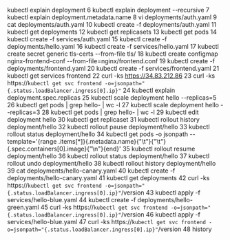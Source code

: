 kubectl explain deployment
    6  kubectl explain deployment --recursive
    7  kubectl explain deployment.metadata.name
    8  vi deployments/auth.yaml
    9  cat deployments/auth.yaml
   10  kubectl create -f deployments/auth.yaml
   11  kubectl get deployments
   12  kubectl get replicasets
   13  kubectl get pods
   14  kubectl create -f services/auth.yaml
   15  kubectl create -f deployments/hello.yaml
   16  kubectl create -f services/hello.yaml
   17  kubectl create secret generic tls-certs --from-file tls/
   18  kubectl create configmap nginx-frontend-conf --from-file=nginx/frontend.conf
   19  kubectl create -f deployments/frontend.yaml
   20  kubectl create -f services/frontend.yaml
   21  kubectl get services frontend
   22  curl -ks https://34.83.212.86 
   23  curl -ks https://`kubectl get svc frontend -o=jsonpath="{.status.loadBalancer.ingress[0].ip}"`
   24  kubectl explain deployment.spec.replicas
   25  kubectl scale deployment hello --replicas=5
   26  kubectl get pods | grep hello- | wc -l
   27  kubectl scale deployment hello --replicas=3
   28  kubectl get pods | grep hello- | wc -l
   29  kubectl edit deployment hello
   30  kubectl get replicaset
   31  kubectl rollout history deployment/hello
   32  kubectl rollout pause deployment/hello
   33  kubectl rollout status deployment/hello
   34  kubectl get pods -o jsonpath --template='{range .items[*]}{.metadata.name}{"\t"}{"\t"}{.spec.containers[0].image}{"\n"}{end}'
   35  kubectl rollout resume deployment/hello
   36  kubectl rollout status deployment/hello
   37  kubectl rollout undo deployment/hello
   38  kubectl rollout history deployment/hello
   39  cat deployments/hello-canary.yaml
   40  kubectl create -f deployments/hello-canary.yaml
   41  kubectl get deployments
   42  curl -ks https://`kubectl get svc frontend -o=jsonpath="{.status.loadBalancer.ingress[0].ip}"`/version
   43  kubectl apply -f services/hello-blue.yaml
   44  kubectl create -f deployments/hello-green.yaml
   45  curl -ks https://`kubectl get svc frontend -o=jsonpath="{.status.loadBalancer.ingress[0].ip}"`/version
   46  kubectl apply -f services/hello-blue.yaml
   47  curl -ks https://`kubectl get svc frontend -o=jsonpath="{.status.loadBalancer.ingress[0].ip}"`/version
   48  history 
